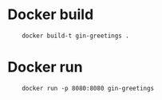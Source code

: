 # Docker build
``` 
    docker build-t gin-greetings .
``` 

# Docker run 
``` 
    docker run -p 8080:8080 gin-greetings
``` 
